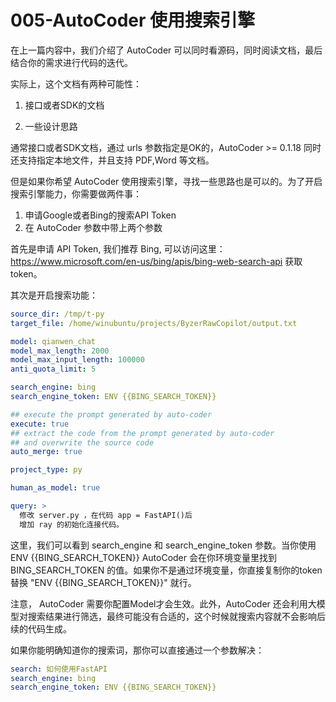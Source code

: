 # 005-AutoCoder 使用搜索引擎

在上一篇内容中，我们介绍了 AutoCoder 可以同时看源码，同时阅读文档，最后结合你的需求进行代码的迭代。

实际上，这个文档有两种可能性：

1. 接口或者SDK的文档

2. 一些设计思路

通常接口或者SDK文档，通过 urls 参数指定是OK的，AutoCoder >= 0.1.18 同时还支持指定本地文件，并且支持 PDF,Word 等文档。

但是如果你希望 AutoCoder 使用搜索引擎，寻找一些思路也是可以的。为了开启搜索引擎能力，你需要做两件事：

1. 申请Google或者Bing的搜索API Token
2. 在 AutoCoder 参数中带上两个参数

首先是申请 API Token, 我们推荐 Bing, 可以访问这里：https://www.microsoft.com/en-us/bing/apis/bing-web-search-api 获取 token。

其次是开启搜索功能：

```yml
source_dir: /tmp/t-py
target_file: /home/winubuntu/projects/ByzerRawCopilot/output.txt 

model: qianwen_chat
model_max_length: 2000
model_max_input_length: 100000
anti_quota_limit: 5

search_engine: bing
search_engine_token: ENV {{BING_SEARCH_TOKEN}}

## execute the prompt generated by auto-coder
execute: true
## extract the code from the prompt generated by auto-coder 
## and overwrite the source code
auto_merge: true

project_type: py

human_as_model: true

query: >
  修改 server.py ，在代码 app = FastAPI()后
  增加 ray 的初始化连接代码。
```

这里，我们可以看到 search_engine 和 search_engine_token 参数。当你使用 ENV {{BING_SEARCH_TOKEN}} AutoCoder 会在你环境变量里找到 BING_SEARCH_TOKEN 的值。如果你不是通过环境变量，你直接复制你的token 替换 "ENV {{BING_SEARCH_TOKEN}}" 就行。

注意， AutoCoder 需要你配置Model才会生效。此外，AutoCoder 还会利用大模型对搜索结果进行筛选，最终可能没有合适的，这个时候就搜索内容就不会影响后续的代码生成。

如果你能明确知道你的搜索词，那你可以直接通过一个参数解决：

```yml
search: 如何使用FastAPI
search_engine: bing
search_engine_token: ENV {{BING_SEARCH_TOKEN}}
```

